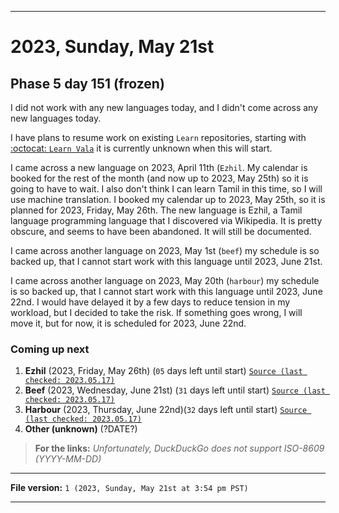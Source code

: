 
***

# 2023, Sunday, May 21st

## Phase 5 day 151 (frozen)

I did not work with any new languages today, and I didn't come across any new languages today.

I have plans to resume work on existing `Learn` repositories, starting with [:octocat: `Learn Vala`](https://github.com/seanpm2001/Learn-Vala/) it is currently unknown when this will start.

I came across a new language on 2023, April 11th (`Ezhil`. My calendar is booked for the rest of the month (and now up to 2023, May 25th) so it is going to have to wait. I also don't think I can learn Tamil in this time, so I will use machine translation. I booked my calendar up to 2023, May 25th, so it is planned for 2023, Friday, May 26th. The new language is Ezhil, a Tamil language programming language that I discovered via Wikipedia. It is pretty obscure, and seems to have been abandoned. It will still be documented.

I came across another language on 2023, May 1st (`beef`) my schedule is so backed up, that I cannot start work with this language until 2023, June 21st.

I came across another language on 2023, May 20th (`harbour`) my schedule is so backed up, that I cannot start work with this language until 2023, June 22nd. I would have delayed it by a few days to reduce tension in my workload, but I decided to take the risk. If something goes wrong, I will move it, but for now, it is scheduled for 2023, June 22nd.

### Coming up next

1. **Ezhil** (2023, Friday, May 26th) (`05` days left until start) [`Source (last checked: 2023.05.17)`](https://duckduckgo.com/?q=Days+until+May+26th+2023&t=ffab&ia=answer)
2. **Beef** (2023, Wednesday, June 21st) (`31` days left until start) [`Source (last checked: 2023.05.17)`](https://duckduckgo.com/?q=Days+until+June+21st+2023&t=ffab&ia=answer)
3. **Harbour** (2023, Thursday, June 22nd)(`32` days left until start) [`Source (last checked: 2023.05.17)`](https://duckduckgo.com/?q=Days+until+June+22nd+2023&t=ffab&ia=answer)
4. **Other (unknown)** (?DATE?)

> **For the links:** _Unfortunately, DuckDuckGo does not support ISO-8609 (YYYY-MM-DD)_

<!-- Today wasn't planned to be a development day for new repositories. I am taking a temporary break from it to work on other projects. If I can gather more languages, I might start phase 4 (2022) earlier. <!-- Work is being done to get the [`Learn`](https://github.com/seanpm2001/Learn/) repository back up to date, as I couldn't keep up in the last 3 days of phase 3 of 2022. The current phase finished yesterday (2022, Tuesday, November 29th) new repositories are expected to start being created at an unknown time in 2022 December. !--> 

<!-- This is the end of phase 4 (2022) of the acceleration project for `seanpm2001/Learn`. !-->

***

**File version:** `1 (2023, Sunday, May 21st at 3:54 pm PST)`

***
